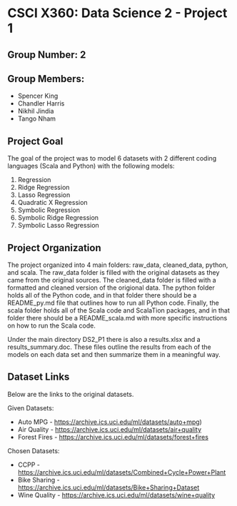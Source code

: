 # CSCI X360: Data Science 2 - Project 1

## Group Number: 2

## Group Members:
* Spencer King
* Chandler Harris
* Nikhil Jindia
* Tango Nham


## Project Goal

The goal of the project was to model 6 datasets with 2 different coding languages (Scala and Python) with the following models: 

1. Regression
1. Ridge Regression
1. Lasso Regression
1. Quadratic X Regression
1. Symbolic Regression
1. Symbolic Ridge Regression
1. Symbolic Lasso Regression

## Project Organization

The project organized into 4 main folders: raw_data, cleaned_data, python, and scala. The raw_data folder is filled with the original datasets as they came from the original sources. The cleaned_data folder is filled with a formatted and cleaned version of the origional data. The python folder holds all of the Python code, and in that folder there should be a README_py.md file that outlines how to run all Python code. Finally, the scala folder holds all of the Scala code and ScalaTion packages, and in that folder there should be a README_scala.md with more specific instructions on how to run the Scala code. 

Under the main directory DS2_P1 there is also a results.xlsx and a results_summary.doc. These files outline the results from each of the models on each data set and then summarize them in a meaningful way. 

## Dataset Links 

Below are the links to the original datasets.

Given Datasets:
* Auto MPG - https://archive.ics.uci.edu/ml/datasets/auto+mpg)
* Air Quality - https://archive.ics.uci.edu/ml/datasets/air+quality
* Forest Fires - https://archive.ics.uci.edu/ml/datasets/forest+fires

Chosen Datasets:
* CCPP - https://archive.ics.uci.edu/ml/datasets/Combined+Cycle+Power+Plant
* Bike Sharing - https://archive.ics.uci.edu/ml/datasets/Bike+Sharing+Dataset
* Wine Quality - https://archive.ics.uci.edu/ml/datasets/wine+quality

